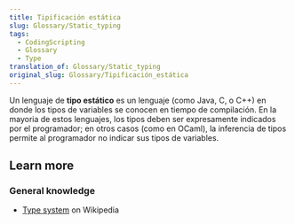 ```yaml
---
title: Tipificación estática
slug: Glossary/Static_typing
tags:
  - CodingScripting
  - Glossary
  - Type
translation_of: Glossary/Static_typing
original_slug: Glossary/Tipificación_estática
---
```


Un lenguaje de **tipo estático** es un lenguaje (como Java, C, o C++) en donde los tipos de variables se conocen en tiempo de compilación. En la mayoria de estos lenguajes, los tipos deben ser expresamente indicados por el programador; en otros casos (como en OCaml), la inferencia de tipos permite al programador no indicar sus tipos de variables.

## Learn more

### General knowledge

- [Type system](https://es.wikipedia.org/wiki/Type_system) on Wikipedia
